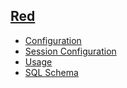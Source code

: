 ## [Red](index)
 - [Configuration](configuration)
 - [Session Configuration](session-configuration)
 - [Usage](usage)
 - [SQL Schema](sql-schema)
